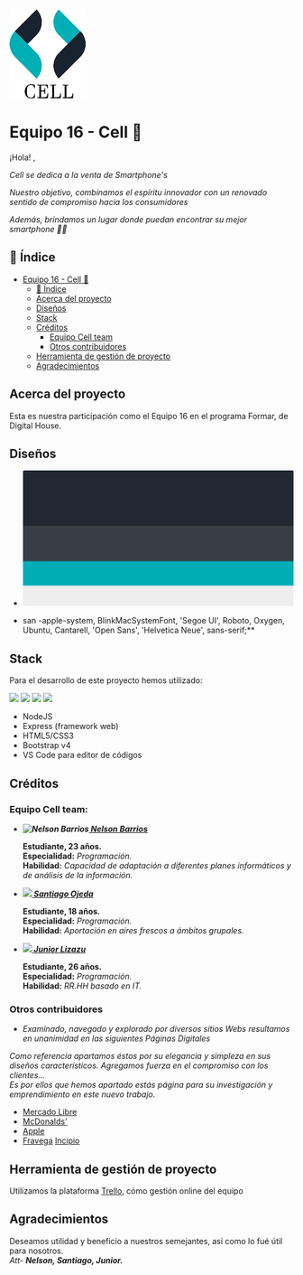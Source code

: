 
   ![logotipo](/diseño/logo.png)

# Equipo 16 - Cell 📱

¡Hola! ,  

_Cell se dedica a la venta de Smartphone's_  

_Nuestro objetivo, combinamos el espíritu innovador con un renovado sentido de compromiso hacia los consumidores_ 

_Además, brindamos un lugar donde puedan encontrar su mejor smartphone 💙📱_

## 📖 Índice
[Equipo 16 - Cell 📱]: https://github.com/JuniorLizazu/grupo_16_CELL#equipo-16---cell-
[📖 Índice]: https://github.com/JuniorLizazu/grupo_16_CELL#-%C3%ADndice
[Acerca del proyecto]: https://github.com/JuniorLizazu/grupo_16_CELL#acerca-del-proyecto
[Diseños]: https://github.com/JuniorLizazu/grupo_16_CELL#dise%C3%B1os
[Stack]: https://github.com/JuniorLizazu/grupo_16_CELL#stack
[Créditos]: https://github.com/JuniorLizazu/grupo_16_CELL#cr%C3%A9ditos
[Equipo Cell team]: https://github.com/JuniorLizazu/grupo_16_CELL#equipo-cell-team
[Otros contribuidores]: https://github.com/JuniorLizazu/grupo_16_CELL#otros-contribuidores
[Herramienta de gestión de proyecto]: https://github.com/JuniorLizazu/grupo_16_CELL#herramienta-de-gesti%C3%B3n-de-proyecto
[Agradecimientos]: https://github.com/JuniorLizazu/grupo_16_CELL#agradecimientos

- [Equipo 16 - Cell 📱]
  - [📖 Índice]
  -  [Acerca del proyecto]
  -  [Diseños]
  -  [Stack]
  -  [Créditos]
      -    [Equipo Cell team]
      -    [Otros contribuidores]
  -  [Herramienta de gestión de proyecto]
  -  [Agradecimientos]

## Acerca del proyecto

Esta es nuestra participación como el Equipo 16 en el programa Formar, de Digital House.

## Diseños

- ![logotipo](/diseño/color.png)

- san -apple-system, BlinkMacSystemFont, 'Segoe UI', Roboto, Oxygen, Ubuntu, Cantarell, 'Open Sans', 'Helvetica Neue', sans-serif;**

## Stack

Para el desarrollo de este proyecto hemos utilizado:

![](https://miro.medium.com/max/200/1*Jr3NFSKTfQWRUyjblBSKeg.png)
![](https://www.cursosgis.com/wp-content/uploads/2017/06/lenguajes_1.png)
![](https://avanzaeninternet.com/wp-content/uploads/2018/05/bootstrap-4.png)
![](https://azurecomcdn.azureedge.net/cvt-0b40b1bff318268e721d52838dc296062380fe208d10d95a79603c3d7b06e390/images/page/products/visual-studio-code/vscode-logo.png)

- NodeJS
- Express (framework web)
- HTML5/CSS3
- Bootstrap v4
- VS Code para editor de códigos

## Créditos

### Equipo Cell team:

-  **_![Nelson Barrios](https://avatars1.githubusercontent.com/u/63270399?s=20&u=4b0074adb449a50eed5387c47a003e8e7ea08328&v=4)[ Nelson Barrios](https://www.GitHub.com/nelsonbarrios)_** 
  
   **Estudiante, 23 años.**  
   **Especialidad:** *Programación.*  
   **Habilidad:** *Capacidad de adaptación a diferentes planes informáticos y de análisis de la información.*
  
-  **_![](https://avatars2.githubusercontent.com/u/67490231?s=20&u=ce97dd97766cea0165c2ecca474342a6fc844b07&v=4)[ Santiago Ojeda](https://www.GitHub.com/ssanti09)_**
  
   **Estudiante, 18 años.**  
   **Especialidad:** _Programación._  
   **Habilidad:** _Aportación en aires frescos a ámbitos grupales._  
  
-  **_![](https://avatars1.githubusercontent.com/u/67671912?s=20&u=3747f8742ccf2dc8dd169e6eac13a1ea5cd38877&v=4)[ Junior Lizazu](https://www.GitHub.com/juniorlizazu)_**
  
   **Estudiante, 26 años.**  
   **Especialidad:** _Programación._  
   **Habilidad:** _RR.HH basado en IT._  

### Otros contribuidores

- *Examinado, navegado y explorado por diversos sitios Webs resultamos en unanimidad en las siguientes Páginas Digitales*  

_Como referencia apartamos éstos por su elegancia y simpleza en sus diseños característicos.
Agregamos fuerza en el compromiso con los clientes...  
Es por ellos que hemos apartado estás página para su investigación y emprendimiento en este nuevo trabajo._

-   [Mercado Libre](https://www.mercadolibre.com.ar/)
-   [McDonalds'](https://www.mcdonalds.com.ar/)
-   [Apple](https://www.apple.com/la/)
-   [Fravega](https://www.fravega.com/)   [Incipio](https://incipio.com/)  

## Herramienta de gestión de proyecto

Utilizamos la plataforma [Trello](https://trello.com/b/JRpKlpfZ/grupo16cell), cómo gestión online del equipo 

## Agradecimientos

Deseamos utilidad y beneficio a nuestros semejantes, así como lo fué útil para nosotros.  
_Att-_  **_Nelson, Santiago, Junior._**
